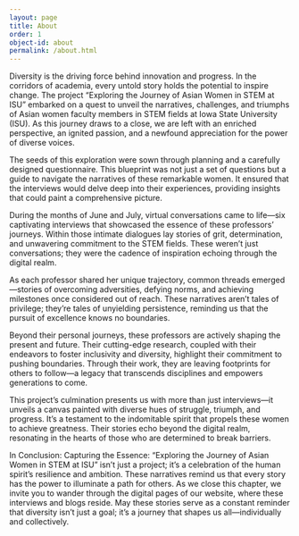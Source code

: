 ```yaml
---
layout: page
title: About 
order: 1
object-id: about
permalink: /about.html
---
```


Diversity is the driving force behind innovation and progress. In the corridors of academia, every untold story holds the potential to inspire change. The project “Exploring the Journey of Asian Women in STEM at ISU” embarked on a quest to unveil the narratives, challenges, and triumphs of Asian women faculty members in STEM fields at Iowa State University (ISU). As this journey draws to a close, we are left with an enriched perspective, an ignited passion, and a newfound appreciation for the power of diverse voices.

The seeds of this exploration were sown through planning and a carefully designed questionnaire. This blueprint was not just a set of questions but a guide to navigate the narratives of these remarkable women. It ensured that the interviews would delve deep into their experiences, providing insights that could paint a comprehensive picture.

During the months of June and July, virtual conversations came to life—six captivating interviews that showcased the essence of these professors’ journeys. Within those intimate dialogues lay stories of grit, determination, and unwavering commitment to the STEM fields. These weren’t just conversations; they were the cadence of inspiration echoing through the digital realm.

As each professor shared her unique trajectory, common threads emerged—stories of overcoming adversities, defying norms, and achieving milestones once considered out of reach. These narratives aren’t tales of privilege; they’re tales of unyielding persistence, reminding us that the pursuit of excellence knows no boundaries.

 Beyond their personal journeys, these professors are actively shaping the present and future. Their cutting-edge research, coupled with their endeavors to foster inclusivity and diversity, highlight their commitment to pushing boundaries. Through their work, they are leaving footprints for others to follow—a legacy that transcends disciplines and empowers generations to come.

This project’s culmination presents us with more than just interviews—it unveils a canvas painted with diverse hues of struggle, triumph, and progress. It’s a testament to the indomitable spirit that propels these women to achieve greatness. Their stories echo beyond the digital realm, resonating in the hearts of those who are determined to break barriers.

In Conclusion: Capturing the Essence: “Exploring the Journey of Asian Women in STEM at ISU” isn’t just a project; it’s a celebration of the human spirit’s resilience and ambition. These narratives remind us that every story has the power to illuminate a path for others. As we close this chapter, we invite you to wander through the digital pages of our website, where these interviews and blogs reside. May these stories serve as a constant reminder that diversity isn’t just a goal; it’s a journey that shapes us all—individually and collectively.



 




